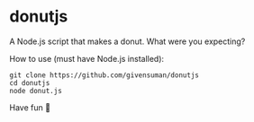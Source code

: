 # donutjs

A Node.js script that makes a donut. What were you expecting?

How to use (must have Node.js installed):

```
git clone https://github.com/givensuman/donutjs
cd donutjs
node donut.js
```

Have fun 🍩